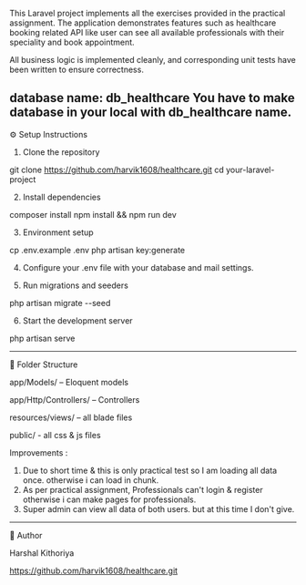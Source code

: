 This Laravel project implements all the exercises provided in the practical assignment. The application demonstrates features such as healthcare booking related API like user can see all available professionals with their speciality and book appointment.

All business logic is implemented cleanly, and corresponding unit tests have been written to ensure correctness.


database name: db_healthcare
You have to make database in your local with db_healthcare name.
---

⚙️ Setup Instructions

1. Clone the repository

git clone https://github.com/harvik1608/healthcare.git
cd your-laravel-project


2. Install dependencies

composer install
npm install && npm run dev


3. Environment setup

cp .env.example .env
php artisan key:generate


4. Configure your .env file with your database and mail settings.


5. Run migrations and seeders

php artisan migrate --seed


6. Start the development server

php artisan serve



---

📝 Folder Structure

app/Models/ – Eloquent models

app/Http/Controllers/ – Controllers

resources/views/ – all blade files

public/ - all css & js files

Improvements :
1) Due to short time & this is only practical test so I am loading all data once. otherwise i can load in chunk.
2) As per practical assignment, Professionals can't login & register otherwise i can make pages for professionals.
3) Super admin can view all data of both users. but at this time I don't give.

---

👤 Author

Harshal Kithoriya

https://github.com/harvik1608/healthcare.git